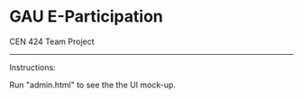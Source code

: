 # GAU E-Participation
CEN 424 Team Project

-------------

Instructions:

Run "admin.html" to see the the UI mock-up.

